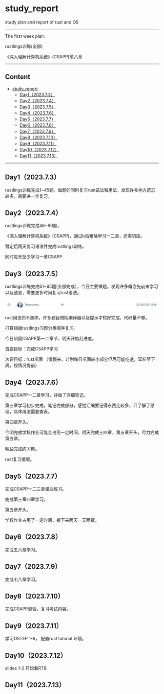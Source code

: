 # study_report
study plan and report of rust and OS

------------------------------
The first week plan:

rustlings训练(全部)

《深入理解计算机系统》(CSAPP)前八章

------------------------------

## Content

- [study\_report](#study_report)
  - [Day1（2023.7.3）](#day1202373)
  - [Day2（2023.7.4）](#day2202374)
  - [Day3（2023.7.5）](#day3202375)
  - [Day4（2023.7.6）](#day4202376)
  - [Day5（2023.7.7）](#day5202377)
  - [Day6（2023.7.8）](#day6202378)
  - [Day7（2023.7.9）](#day7202379)
  - [Day8（2023.7.10）](#day82023710)
  - [Day9（2023.7.11）](#day92023711)
  - [Day10（2023.7.12）](#day102023712)
  - [Day11（2023.7.13）](#day112023713)


------------------------------
##  Day1（2023.7.3）

rustlings训练完成1~45题，做题的同时复习rust语法和用法，发现许多地方遗忘较多，需要进一步复习。

##  Day2（2023.7.4）

rustlings训练完成46~60题。

《深入理解计算机系统》(CSAPP)，通过b站粗略学习一二章，还需巩固。

暂定后两天复习语法并完成rustlings训练。

同时每天至少学习一章CSAPP

##  Day3（2023.7.5）

rustlings训练完成61~95题(全部完成），今日主要做题，发现许多概念先前未学习以及遗忘，需要更多时间复习rust语法。

![Alt Text](images/rustlings_complete.png)

rust用法仍不熟练，许多题目借助编译器以及提示才较好完成，代码量不够。

打算根据rustlings习题分类顺序复习。

今日巩固CSAPP第一二章节，明天开始赶进度。

首要目标：完成CSAPP学习

次要目标：rust巩固 （慢慢来，计划每日巩固较小部分但尽可能吃透，延伸至下周，视情况提前）

##  Day4（2023.7.6）

完成CSAPP一二章学习，并做了详细笔记。

第三章学习初步完成，笔记完成部分，感觉汇编要记得东西比较多，只了解了原理，具体用法需要查表。

第四章开头。

今明完成学校作业可能会占用一定时间，明天完成三四章，第五章开头，尽力完成第五章。

晚些完成练习题。

rust复习缓缓。

##  Day5（2023.7.7）

完成CSAPP一二三章课后练习。

完成第三章四章学习。

第五章开头。

学校作业占用了一定时间，接下来两天一天两章。

##  Day6（2023.7.8）

完成五六章学习。


##  Day7（2023.7.9）

完成七八章学习。


##  Day8（2023.7.10）

完成CSAPP测验，复习考试内容。

##  Day9（2023.7.11）

学习OSTEP 1-6， 配置rust tutorial 环境。

##  Day10（2023.7.12）

slides 1-2 开始看RTB

##  Day11（2023.7.13）
